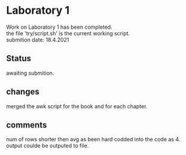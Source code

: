# Laboratory 1
Work on Laboratory 1 has been completed.<br/>
the file 'try/script.sh' is the current working script.<br/>
submition date: 18.4.2021

## Status
awaiting submition.
 
## changes
merged the awk script for the book and for each chapter.

## comments
num of rows shorter then avg as been hard codded into the code as 4.
output coulde be outputed to file.
